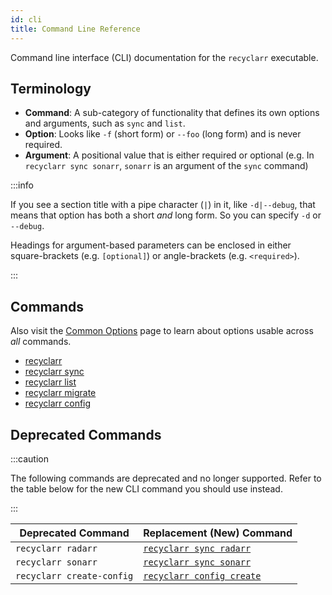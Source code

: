 ```yaml
---
id: cli
title: Command Line Reference
---
```


Command line interface (CLI) documentation for the `recyclarr` executable.

## Terminology

- **Command**: A sub-category of functionality that defines its own options and arguments, such as
  `sync` and `list`.
- **Option**: Looks like `-f` (short form) or `--foo` (long form) and is never required.
- **Argument**: A positional value that is either required or optional (e.g. In `recyclarr sync
sonarr`, `sonarr` is an argument of the `sync` command)

:::info

If you see a section title with a pipe character (`|`) in it, like `-d|--debug`, that means that
option has both a short *and* long form. So you can specify `-d` or `--debug`.

Headings for argument-based parameters can be enclosed in either square-brackets (e.g. `[optional]`)
or angle-brackets (e.g. `<required>`).

:::

## Commands

Also visit the [Common Options](common.md) page to learn about options usable across *all* commands.

- [recyclarr](./main.md)
- [recyclarr sync](./sync.md)
- [recyclarr list](./list)
- [recyclarr migrate](./migrate.md)
- [recyclarr config](./config)

## Deprecated Commands

:::caution

The following commands are deprecated and no longer supported. Refer to the table below for the new
CLI command you should use instead.

:::

| Deprecated Command        | Replacement (New) Command                              |
| ------------------------- | ------------------------------------------------------ |
| `recyclarr radarr`        | [`recyclarr sync radarr`](./sync.md)                   |
| `recyclarr sonarr`        | [`recyclarr sync sonarr`](./sync.md)                   |
| `recyclarr create-config` | [`recyclarr config create`](./config/config-create.md) |
